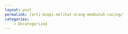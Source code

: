 ```yaml
---
layout: post
permalink: /arti-mimpi-melihat-orang-membunuh-cacing/
categories:
    - Uncategorized
---
```


